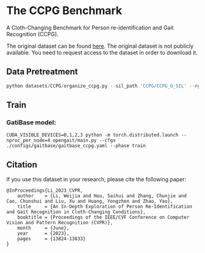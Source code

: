 # The CCPG Benchmark

A Cloth-Changing Benchmark for Person re-identification and Gait Recognition (CCPG).

The original dataset can be found [here](https://github.com/BNU-IVC/CCPG). The original dataset is not publicly available. You need to request access to the dataset in order to download it.
## Data Pretreatment
```python
python datasets/CCPG/organize_ccpg.py --sil_path 'CCPG/CCPG_G_SIL' --rgb_path 'CCPG/CCPG_D_MASK_FACE_SHOE' --output_path 'CCPG/CCPG-end2end-pkl'
```

## Train
### GatiBase model:
`CUDA_VISIBLE_DEVICES=0,1,2,3 python -m torch.distributed.launch --nproc_per_node=4 opengait/main.py --cfgs ./configs/gaitbase/gaitbase_ccpg.yaml --phase train`


## Citation
If you use this dataset in your research, please cite the following paper:
```
@InProceedings{Li_2023_CVPR,
    author    = {Li, Weijia and Hou, Saihui and Zhang, Chunjie and Cao, Chunshui and Liu, Xu and Huang, Yongzhen and Zhao, Yao},
    title     = {An In-Depth Exploration of Person Re-Identification and Gait Recognition in Cloth-Changing Conditions},
    booktitle = {Proceedings of the IEEE/CVF Conference on Computer Vision and Pattern Recognition (CVPR)},
    month     = {June},
    year      = {2023},
    pages     = {13824-13833}
}
```
